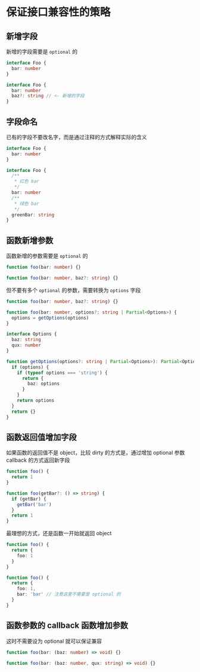 # 保证接口兼容性的策略

## 新增字段

新增的字段需要是 `optional` 的

```ts
interface Foo {
  bar: number
}

interface Foo {
  bar: number
  baz?: string // <- 新增的字段
}
```

## 字段命名

已有的字段不要改名字，而是通过注释的方式解释实际的含义

```ts
interface Foo {
  bar: number
}

interface Foo {
  /**
   * 红色 bar
   */
  bar: number
  /**
   * 绿色 bar
   */
  greenBar: string
}
```

## 函数新增参数

函数新增的参数需要是 `optional` 的

```ts
function foo(bar: number) {}

function foo(bar: number, baz?: string) {}
```

但不要有多个 `optional` 的参数，需要转换为 `options` 字段

```ts
function foo(bar: number, baz?: string) {}

function foo(bar: number, options?: string | Partial<Options>) {
  options = getOptions(options)
}

interface Options {
  baz: string
  qux: number
}

function getOptions(options?: string | Partial<Options>): Partial<Options> {
  if (options) {
    if (typeof options === 'string') {
      return {
        baz: options
      }
    }
    return options
  }
  return {}
}
```

## 函数返回值增加字段

如果函数的返回值不是 object，比较 dirty 的方式是，通过增加 optional 参数 callback 的方式返回新字段

```ts
function foo() {
  return 1
}

function foo(getBar?: () => string) {
  if (getBar) {
    getBar('bar')
  }
  return 1
}
```

最理想的方式，还是函数一开始就返回 object

```ts
function foo() {
  return {
    foo: 1
  }
}

function foo() {
  return {
    foo: 1,
    bar: 'bar' // 注意这里不需要是 optional 的
  }
}
```

## 函数参数的 callback 函数增加参数

这时不需要设为 optional 就可以保证兼容

```ts
function foo(bar: (baz: number) => void) {}

function foo(bar: (baz: number, qux: string) => void) {}
```
